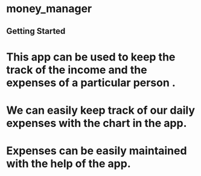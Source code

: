 # money_manager

## Getting Started
# This app can be used to keep the track of the income and the expenses of a particular person .
# We can easily keep track of our daily expenses with the chart in the app.
# Expenses can be easily maintained with the help of the app.

